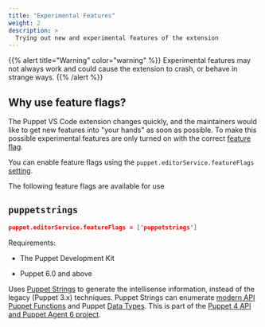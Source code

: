 ```yaml
---
title: "Experimental Features"
weight: 2
description: >
  Trying out new and experimental features of the extension
---
```


{{% alert title="Warning" color="warning" %}}
Experimental features may not always work and could cause the extension to crash, or behave in strange ways.
{{% /alert %}}

## Why use feature flags?

The Puppet VS Code extension changes quickly, and the maintainers would like to get new features into "your hands" as soon as possible. To make this possible experimental features are only turned on with the correct [feature flag](https://en.wikipedia.org/wiki/Feature_toggle).

You can enable feature flags using the `puppet.editorService.featureFlags` [setting](../../extension-settings/#puppet-editorservice-featureflags).

The following feature flags are available for use

## `puppetstrings`

``` json
puppet.editorService.featureFlags = ['puppetstrings']
```

Requirements:

- The Puppet Development Kit

- Puppet 6.0 and above

Uses [Puppet Strings](https://github.com/puppetlabs/puppet-strings) to generate the intellisense information, instead of the legacy (Puppet 3.x) techniques. Puppet Strings can enumerate [modern API Puppet Functions](https://puppet.com/docs/puppet/latest/functions_ruby_overview.html) and Puppet [Data Types](https://puppet.com/docs/puppet/latest/lang_data_type.html). This is part of the [Puppet 4 API and Puppet Agent 6 project](https://github.com/orgs/lingua-pupuli/projects/23).
